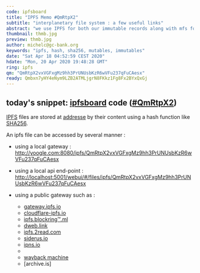 ```yaml
---
code: ipfsboard
title: "IPFS Memo #QmRtpX2"
subtitle: "interplanetary file system : a few useful links"
abstract: "we use IPFS for both our immutable records along with mfs for our mutables ones"
thumbnail: thmb.jpg
preview: thmb.jpg
author: michelc@gc-bank.org
keywords: "ipfs, hash, sha256, mutables, immutables"
date: "Sat Apr 18 04:52:59 CEST 2020"
hdate: "Mon, 20 Apr 2020 19:48:28 GMT"
ring: ipfs
qm: "QmRtpX2vxVGFxgMz9hh3PrUNUsbKzR6wVFu237qFuCAesx"
ready: Qmbxn7yHY4eNym9LZB2ATMLjgrN8FKkz1Fg8Fx2BYxQxGj
---
```

<!--
This is to make pandoc code compatible with jekyll !
{% assign code = page.code %}
{% assign QM = page.qm %}
{% assign QMID = page.qm | truncate: 7 %}
-->
## today's snippet: [ipfsboard][code] code ([#QmRtpX2][snip])

[IPFS] files are stored at [addresse][1] by their content using a hash function like [SHA256].

An ipfs file can be accessed by several manner :

* using a local gateway : <http://yoogle.com:8080/ipfs/QmRtpX2vxVGFxgMz9hh3PrUNUsbKzR6wVFu237qFuCAesx>
* using a local api end-point : <http://localhost:5001/webui/#/files/ipfs/QmRtpX2vxVGFxgMz9hh3PrUNUsbKzR6wVFu237qFuCAesx>
* using a public gateway such as :

   - [gateway.ipfs.io](https://gateway.ipfs.io/ipfs/Qmbxn7yHY4eNym9LZB2ATMLjgrN8FKkz1Fg8Fx2BYxQxGj)
   - [cloudflare-ipfs.io](https://cloudflare-ipfs.io/ipfs/Qmbxn7yHY4eNym9LZB2ATMLjgrN8FKkz1Fg8Fx2BYxQxGj)
   - [ipfs.blockring™.ml](https://ipfs.blockring™.ml/Qmbxn7yHY4eNym9LZB2ATMLjgrN8FKkz1Fg8Fx2BYxQxGj)
   - [dweb.link](http://dweb.link/ipfs/Qmbxn7yHY4eNym9LZB2ATMLjgrN8FKkz1Fg8Fx2BYxQxGj)
   - [ipfs.2read.com](https://ipfs.2read.com/ipfs/Qmbxn7yHY4eNym9LZB2ATMLjgrN8FKkz1Fg8Fx2BYxQxGj)
   - [siderus.io](https://siderus.io/ipfs/Qmbxn7yHY4eNym9LZB2ATMLjgrN8FKkz1Fg8Fx2BYxQxGj)
   - [ipns.io](https://ipns.io/Qmbxn7yHY4eNym9LZB2ATMLjgrN8FKkz1Fg8Fx2BYxQxGj)
   - 
   - [wayback machine](https://internet-archive.com/save/https://ipfs.io/ipfs/Qmbxn7yHY4eNym9LZB2ATMLjgrN8FKkz1Fg8Fx2BYxQxGj)
   - [archive.is]

[1]: https://ipfs.blockringtm.ml/ipfs/QmaRV1gdTgtR5Y7uM3sc9ZcgxMq66kyHi2ojLw6yXsGDRL#/ipfs/QmRtpX2vxVGFxgMz9hh3PrUNUsbKzR6wVFu237qFuCAesx
[ipfsboard]: https://ipfs.blockringtm.ml/ipfs/QmaRV1gdTgtR5Y7uM3sc9ZcgxMq66kyHi2ojLw6yXsGDRL#/ipfs/QmUearm8LdCy3GuLy28w1NXX8ypBXP8HhZvLb5F4EjjzBb
[IPFS]: https://qwant.com/?q=IPFS+Interplanetary+File+System
[SHA256]: https://qwant.com/?q=&26+SHA256

```js
```

[code]: https://cloudflare-ipfs.com/ipfs/QmRtpX2vxVGFxgMz9hh3PrUNUsbKzR6wVFu237qFuCAesx
[snip]: https://qwant.com/?q=%26g+%23QmRtpX2

<!--
 $qm: QmRtpX2vxVGFxgMz9hh3PrUNUsbKzR6wVFu237qFuCAesx$
 -->
